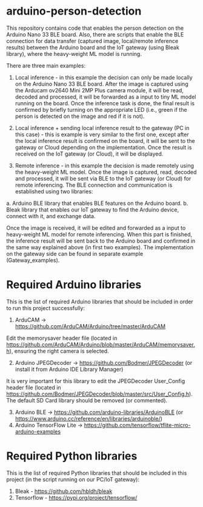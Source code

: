 # arduino-person-detection
This repository contains code that enables the person detection on the Arduino Nano 33 BLE board. Also, there are scripts that enable the BLE connection for data transfer (captured image, local/remote inference results) between the Arduino board and the IoT gateway (using Bleak library), where the heavy-weight ML model is running.

There are three main examples: 

1. Local inference - in this example the decision can only be made locally on the Arduino Nano 33 BLE board. After the image is captured using the Arducam ov2640 Mini 2MP Plus camera module, it will be read, decoded and processed, it will be forwarded as a input to tiny ML model running on the board. Once the inference task is done, the final result is confirmed by briefly turning on the appropriate LED (i.e., green if the person is detected on the image and red if it is not).

2. Local inference + sending local inference result to the gateway (PC in this case) - this is example is very similar to the first one, except after the local inference result is confirmed on the board, it will be sent to the gateway or Cloud depending on the implementation. Once the result is received on the IoT gateway (or Cloud), it will be displayed.

3. Remote inference - in this example the decision is made remotely using the heavy-weight ML model. Once the image is captured, read, decoded and processed, it will be sent via BLE to the IoT gateway (or Cloud) for remote inferencing. The BLE connection and communication is established using two libraries: 

a. Arduino BLE library that enables BLE features on the Arduino board.
b. Bleak library that enables our IoT gateway to find the Arduino device, connect with it, and exchange data.

Once the image is received, it will be edited and forwarded as a input to heavy-weight ML model for remote inferencing. When this part is finished, the inference result will be sent back to the Arduino board and confirmed in the same way explained above (in first two examples). The implementation on the gateway side can be found in separate example (Gateway_examples).

# Required Arduino libraries 
This is the list of required Arduino libraries that should be included in order to run this project successfully: 

1. ArduCAM -> https://github.com/ArduCAM/Arduino/tree/master/ArduCAM

Edit the memorysaver header file (located in https://github.com/ArduCAM/Arduino/blob/master/ArduCAM/memorysaver.h), ensuring the right camera is selected.

2. Arduino JPEGDecoder -> https://github.com/Bodmer/JPEGDecoder (or install it from Arduino IDE Library Manager)

It is very important for this library to edit the JPEGDecoder User_Config header file (located in https://github.com/Bodmer/JPEGDecoder/blob/master/src/User_Config.h). The default SD Card library should be removed (or commented).

3. Arduino BLE -> https://github.com/arduino-libraries/ArduinoBLE (or https://www.arduino.cc/reference/en/libraries/arduinoble/)
4. Arduino TensorFlow Lite -> https://github.com/tensorflow/tflite-micro-arduino-examples

# Required Python libraries

This is the list of required Python libraries that should be included in this project (in the script running on our PC/IoT gateway):

1. Bleak - https://github.com/hbldh/bleak
2. Tensorflow - https://pypi.org/project/tensorflow/